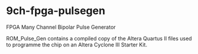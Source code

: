 # 9ch-fpga-pulsegen
FPGA Many Channel Bipolar Pulse Generator

ROM_Pulse_Gen contains a compiled copy of the Altera Quartus II files used to programme the chip on an Altera Cyclone III Starter Kit.


